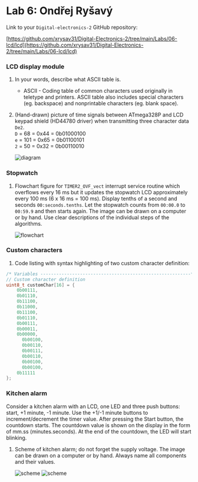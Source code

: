 # Lab 6: Ondřej Ryšavý

Link to your `Digital-electronics-2` GitHub repository:

[https://github.com/xrysav31/Digital-Electronics-2/tree/main/Labs/06-lcd/lcd](https://github.com/xrysav31/Digital-Electronics-2/tree/main/Labs/06-lcd/lcd)


### LCD display module

1. In your words, describe what ASCII table is.
   * ASCII - Coding table of common characters used originally in teletype and printers. ASCII table also includes special characters (eg. backspace) and nonprintable characters (eg. blank space).

2. (Hand-drawn) picture of time signals between ATmega328P and LCD keypad shield (HD44780 driver) when transmitting three character data `De2`.  
`D` = 68 = 0x44 = 0b01000100  
`e` = 101 = 0x65 = 0b01100101  
`2` = 50 = 0x32 = 0b00110010
    
   ![diagram](images/diagram1.jpg)


### Stopwatch

1. Flowchart figure for `TIMER2_OVF_vect` interrupt service routine which overflows every 16&nbsp;ms but it updates the stopwatch LCD approximately every 100&nbsp;ms (6 x 16&nbsp;ms = 100&nbsp;ms). Display tenths of a second and seconds `00:seconds.tenths`. Let the stopwatch counts from `00:00.0` to `00:59.9` and then starts again. The image can be drawn on a computer or by hand. Use clear descriptions of the individual steps of the algorithms.

   ![flowchart](images/flowchart.png)


### Custom characters

1. Code listing with syntax highlighting of two custom character definition:

```c
/* Variables ---------------------------------------------------------*/
// Custom character definition
uint8_t customChar[16] = {
    0b00111,
    0b01110,
    0b11100,
    0b11000,
    0b11100,
    0b01110,
    0b00111,
    0b00011,
    0b00000,
	  0b00100,
	  0b00110,
	  0b00111,
	  0b00110,
	  0b00100,
	  0b00100,
    0b11111
};
```


### Kitchen alarm

Consider a kitchen alarm with an LCD, one LED and three push buttons: start, +1 minute, -1 minute. Use the +1/-1 minute buttons to increment/decrement the timer value. After pressing the Start button, the countdown starts. The countdown value is shown on the display in the form of mm.ss (minutes.seconds). At the end of the countdown, the LED will start blinking.

1. Scheme of kitchen alarm; do not forget the supply voltage. The image can be drawn on a computer or by hand. Always name all components and their values.

   ![scheme](images/schema.svg)
   ![scheme](images/04.svg) 
